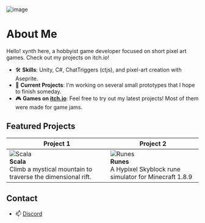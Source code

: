![image](https://github.com/user-attachments/assets/aadc0f3a-0b83-49e2-8aef-ee320b08f619)

# About Me

Hello! xynth here, a hobbyist game developer focused on short pixel art games. Check out my projects on itch.io!

- 🛠 **Skills**: Unity, C#, ChatTriggers (ctjs), and pixel-art creation with Aseprite.
- 🌟 **Current Projects**: I'm working on several small prototypes that I hope to finish someday.
- 🎮 **Games on [itch.io](https://xynth.itch.io)**: Feel free to try out my latest projects! Most of them were made for game jams.

## Featured Projects

| Project 1 | Project 2 |
|-----------|-----------|
| ![Scala](https://xynth.itch.io/scala) <br> **Scala** <br> Climb a mystical mountain to traverse the dimensional rift. | ![Runes](https://www.chattriggers.com/modules/v/Runes) <br> **Runes** <br>  A Hypixel Skyblock rune simulator for Minecraft 1.8.9 |

## Contact
- 📫 [Discord](https://discordapp.com/users/382560180749074432)
